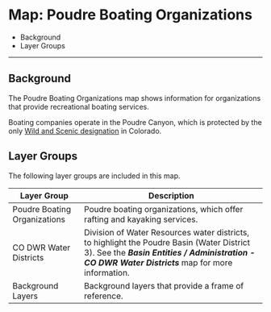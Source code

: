 # Map: Poudre Boating Organizations

* Background
* Layer Groups

---------

## Background

The Poudre Boating Organizations map shows information for
organizations that provide recreational boating services.

Boating companies operate in the Poudre Canyon,
which is protected by the only [Wild and Scenic designation](https://www.fs.usda.gov/detail/arp/specialplaces/?cid=stelprdb5150293) in Colorado.

## Layer Groups

The following layer groups are included in this map.

| **Layer Group** | **Description** |
| -- | -- |
| Poudre Boating Organizations | Poudre boating organizations, which offer rafting and kayaking services. |
| CO DWR Water Districts | Division of Water Resources water districts, to highlight the Poudre Basin (Water District 3).  See the ***Basin Entities / Administration - CO DWR Water Districts*** map for more information. |
| Background Layers | Background layers that provide a frame of reference. |

